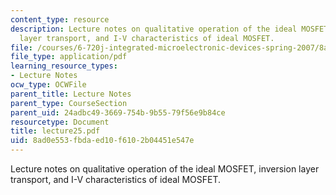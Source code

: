 ```yaml
---
content_type: resource
description: Lecture notes on qualitative operation of the ideal MOSFET, inversion
  layer transport, and I-V characteristics of ideal MOSFET.
file: /courses/6-720j-integrated-microelectronic-devices-spring-2007/8ad0e553fbdaed10f6102b04451e547e_lecture25.pdf
file_type: application/pdf
learning_resource_types:
- Lecture Notes
ocw_type: OCWFile
parent_title: Lecture Notes
parent_type: CourseSection
parent_uid: 24adbc49-3669-754b-9b55-79f56e9b84ce
resourcetype: Document
title: lecture25.pdf
uid: 8ad0e553-fbda-ed10-f610-2b04451e547e
---
```

Lecture notes on qualitative operation of the ideal MOSFET, inversion layer transport, and I-V characteristics of ideal MOSFET.

